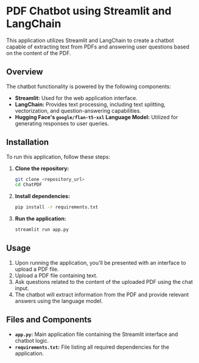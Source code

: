 # PDF Chatbot using Streamlit and LangChain

This application utilizes Streamlit and LangChain to create a chatbot capable of extracting text from PDFs and answering user questions based on the content of the PDF.

## Overview

The chatbot functionality is powered by the following components:

- **Streamlit:** Used for the web application interface.
- **LangChain:** Provides text processing, including text splitting, vectorization, and question-answering capabilities.
- **Hugging Face's `google/flan-t5-xxl` Language Model:** Utilized for generating responses to user queries.

## Installation

To run this application, follow these steps:

1. **Clone the repository:**
    ```bash
    git clone <repository_url>
    cd ChatPDF
    ```

2. **Install dependencies:**
    ```bash
    pip install -r requirements.txt
    ```

3. **Run the application:**
    ```bash
    streamlit run app.py
    ```

## Usage

1. Upon running the application, you'll be presented with an interface to upload a PDF file.
2. Upload a PDF file containing text.
3. Ask questions related to the content of the uploaded PDF using the chat input.
4. The chatbot will extract information from the PDF and provide relevant answers using the language model.

## Files and Components

- **`app.py`:** Main application file containing the Streamlit interface and chatbot logic.
- **`requirements.txt`:** File listing all required dependencies for the application.
